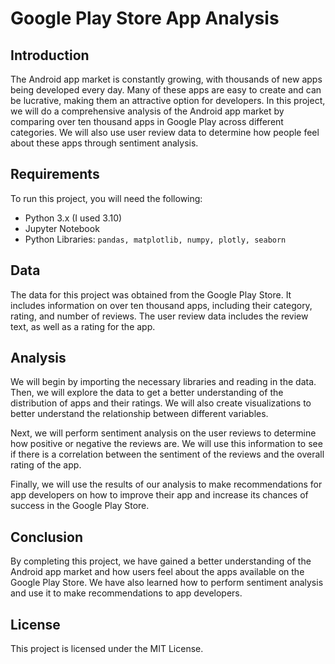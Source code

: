 # Google Play Store App Analysis
## Introduction
The Android app market is constantly growing, with thousands of new apps being developed every day. Many of these apps are easy to create and can be lucrative, making them an attractive option for developers. In this project, we will do a comprehensive analysis of the Android app market by comparing over ten thousand apps in Google Play across different categories. We will also use user review data to determine how people feel about these apps through sentiment analysis.

## Requirements
To run this project, you will need the following:

- Python 3.x (I used 3.10)
- Jupyter Notebook
- Python Libraries: `pandas, matplotlib, numpy, plotly, seaborn`

## Data
The data for this project was obtained from the Google Play Store. It includes information on over ten thousand apps, including their category, rating, and number of reviews. The user review data includes the review text, as well as a rating for the app.

## Analysis
We will begin by importing the necessary libraries and reading in the data. Then, we will explore the data to get a better understanding of the distribution of apps and their ratings. We will also create visualizations to better understand the relationship between different variables.

Next, we will perform sentiment analysis on the user reviews to determine how positive or negative the reviews are. We will use this information to see if there is a correlation between the sentiment of the reviews and the overall rating of the app.

Finally, we will use the results of our analysis to make recommendations for app developers on how to improve their app and increase its chances of success in the Google Play Store.

## Conclusion
By completing this project, we have gained a better understanding of the Android app market and how users feel about the apps available on the Google Play Store. We have also learned how to perform sentiment analysis and use it to make recommendations to app developers.

## License
This project is licensed under the MIT License.